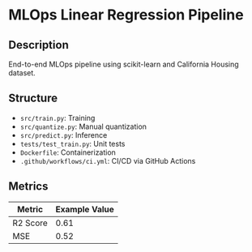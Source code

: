 # MLOps Linear Regression Pipeline

## Description
End-to-end MLOps pipeline using scikit-learn and California Housing dataset.

## Structure
- `src/train.py`: Training
- `src/quantize.py`: Manual quantization
- `src/predict.py`: Inference
- `tests/test_train.py`: Unit tests
- `Dockerfile`: Containerization
- `.github/workflows/ci.yml`: CI/CD via GitHub Actions

## Metrics
| Metric   | Example Value |
|----------|----------------|
| R2 Score | 0.61           |
| MSE      | 0.52           |